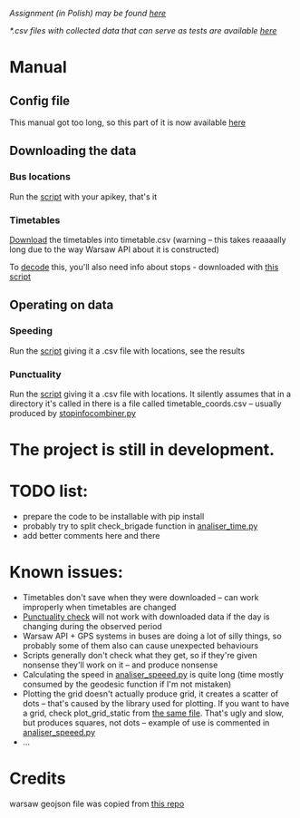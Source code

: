_Assignment (in Polish) may be found [here](assignment.md)_

_*.csv files with collected data that can serve as tests are available [here](https://drive.google.com/drive/folders/1dAod8YH3OrEe4XnB0qQPPMz5AHxWntuR?usp=sharing)_

# Manual
## Config file
This manual got too long, so this part of it is now available [here](about_config.md)
## Downloading the data
### Bus locations
Run the [script](collector_locations.py) with your apikey, that's it
### Timetables
[Download](collector_timetable.py) the timetables into timetable.csv (warning – this takes reaaaally long due to the way Warsaw API about it is constructed)

To [decode](stopinfocombiner.py) this, you'll also need info about stops - downloaded with [this script](collector_locations.py)
## Operating on data
### Speeding
Run the [script](analiser_speed.py) giving it a .csv file with locations, see the results
### Punctuality
Run the [script](analiser_time.py) giving it a .csv file with locations. It silently assumes that in a directory it's called
in there is a file called timetable_coords.csv – usually produced by [stopinfocombiner.py](stopinfocombiner.py)

# The project is still in development.

# TODO list:
- prepare the code to be installable with pip install
- probably try to split check_brigade function in [analiser_time.py](analiser_time.py)
- add better comments here and there

# Known issues:
- Timetables don't save when they were downloaded – can work improperly when timetables are changed
- [Punctuality check](analiser_time.py) will not work with downloaded data if the day is changing during the observed period
- Warsaw API + GPS systems in buses are doing a lot of silly things, so probably some of them also can cause unexpected behaviours
- Scripts generally don't check what they get, so if they're given nonsense they'll work on it – and produce nonsense
- Calculating the speed in [analiser_speeed.py](analiser_speed.py) is quite long (time mostly consumed by the geodesic function if I'm not mistaken)
- Plotting the grid doesn't actually produce grid, it creates a scatter of dots – that's caused by
the library used for plotting. If you want to have a grid, check plot_grid_static from [the same file](analiser__helper_functions.py).
That's ugly and slow, but produces squares, not dots – example of use is commented in [analiser_speeed.py](analiser_speed.py)
- ...

# Credits
warsaw geojson file was copied from [this repo](https://github.com/andilabs/warszawa-dzielnice-geojson)